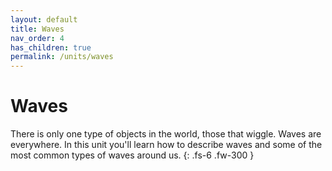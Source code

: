 ```yaml
---
layout: default
title: Waves
nav_order: 4
has_children: true
permalink: /units/waves
---
```


# Waves
There is only one type of objects in the world, those that wiggle.
Waves are everywhere.
In this unit you'll learn how to describe waves and some of the most common types of waves around us.
{: .fs-6 .fw-300 }
